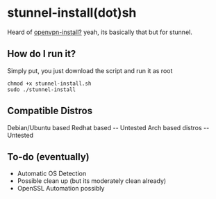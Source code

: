 # stunnel-install(dot)sh

Heard of [openvpn-install?](https://github.com/angristan/openvpn-install) yeah, its basically that but for stunnel.

## How do I run it?

Simply put, you just download the script and run it as root

```
chmod +x stunnel-install.sh
sudo ./stunnel-install
```

## Compatible Distros
Debian/Ubuntu based
Redhat based -- Untested
Arch based distros -- Untested 

## To-do (eventually)
- Automatic OS Detection
- Possible clean up (but its moderately clean already)
- OpenSSL Automation possibly
